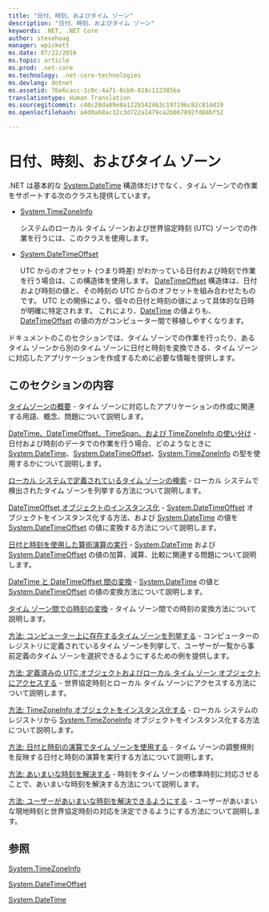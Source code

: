 ```yaml
---
title: "日付、時刻、およびタイム ゾーン"
description: "日付、時刻、およびタイム ゾーン"
keywords: .NET, .NET Core
author: stevehoag
manager: wpickett
ms.date: 07/22/2016
ms.topic: article
ms.prod: .net-core
ms.technology: .net-core-technologies
ms.devlang: dotnet
ms.assetid: 76e6cacc-1c0c-4a71-8cb8-018c112385ba
translationtype: Human Translation
ms.sourcegitcommit: c40c28da09e8a122b542463c197196c82c81dd19
ms.openlocfilehash: a4d0a68ac32c3d722a1479ca2b067892fd88bf52

---
```


# <a name="dates-times-and-time-zones"></a>日付、時刻、およびタイム ゾーン

.NET は基本的な [System.DateTime](xref:System.DateTime) 構造体だけでなく、タイム ゾーンでの作業をサポートする次のクラスも提供しています。

* [System.TimeZoneInfo](xref:System.TimeZoneInfo)
    
  システムのローカル タイム ゾーンおよび世界協定時刻 (UTC) ゾーンでの作業を行うには、このクラスを使用します。
  
* [System.DateTimeOffset](xref:System.DateTimeOffset)  

  UTC からのオフセット (つまり時差) がわかっている日付および時刻で作業を行う場合は、この構造体を使用します。 [DateTimeOffset](xref:System.DateTimeOffset) 構造体は、日付および時刻の値と、その時刻の UTC からのオフセットを組み合わせたものです。 UTC との関係により、個々の日付と時刻の値によって具体的な日時が明確に特定されます。 これにより、[DateTime](xref:System.DateTime) の値よりも、[DateTimeOffset](xref:System.DateTimeOffset) の値の方がコンピューター間で移植しやすくなります。 
  
ドキュメントのこのセクションでは、タイム ゾーンでの作業を行ったり、あるタイム ゾーンから別のタイム ゾーンに日付と時刻を変換できる、タイム ゾーンに対応したアプリケーションを作成するために必要な情報を提供します。

## <a name="in-this-section"></a>このセクションの内容

[タイムゾーンの概要](time-zone-overview.md) - タイム ゾーンに対応したアプリケーションの作成に関連する用語、概念、問題について説明します。
    
[DateTime、DateTimeOffset、TimeSpan、および TimeZoneInfo の使い分け](choosing-between-datetime.md) - 日付および時刻のデータでの作業を行う場合、どのようなときに [System.DateTime](xref:System.DateTime)、[System.DateTimeOffset](xref:System.DateTimeOffset)、[System.TimeZoneInfo](xref:System.TimeZoneInfo) の型を使用するかについて説明します。
    
[ローカル システムで定義されているタイム ゾーンの検索](finding-the-time-zones-on-local-system.md) - ローカル システムで検出されたタイム ゾーンを列挙する方法について説明します。

[DateTimeOffset オブジェクトのインスタンス化](instantiating-a-datetimeoffset-object.md) - [System.DateTimeOffset](xref:System.DateTimeOffset) オブジェクトをインスタンス化する方法、および [System.DateTime](xref:System.DateTime) の値を [System.DateTimeOffset](xref:System.DateTimeOffset) の値に変換する方法について説明します。

[日付と時刻を使用した算術演算の実行](performing-arithmetic-operations.md) - [System.DateTime](xref:System.DateTime) および [System.DateTimeOffset](xref:System.DateTimeOffset) の値の加算、減算、比較に関連する問題について説明します。

[DateTime と DateTimeOffset 間の変換](converting-between-datetime-and-offset.md) - [System.DateTime](xref:System.DateTime) の値と [System.DateTimeOffset](xref:System.DateTimeOffset) の値の変換方法について説明します。

[タイム ゾーン間での時刻の変換](converting-between-time-zones.md) - タイム ゾーン間での時刻の変換方法について説明します。

[方法: コンピューター上に存在するタイム ゾーンを列挙する](enumerate-time-zones.md) - コンピューターのレジストリに定義されているタイム ゾーンを列挙して、ユーザーが一覧から事前定義のタイム ゾーンを選択できるようにするための例を提供します。

[方法: 定義済みの UTC オブジェクトおよびローカル タイム ゾーン オブジェクトにアクセスする](access-utc-and-local.md) - 世界協定時刻とローカル タイム ゾーンにアクセスする方法について説明します。

[方法: TimeZoneInfo オブジェクトをインスタンス化する](instantiate-time-zone-info.md) - ローカル システムのレジストリから [System.TimeZoneInfo](xref:System.TimeZoneInfo) オブジェクトをインスタンス化する方法について説明します。

[方法: 日付と時刻の演算でタイム ゾーンを使用する](use-time-zones-in-arithmetic.md) - タイム ゾーンの調整規則を反映する日付と時刻の演算を実行する方法について説明します。

[方法: あいまいな時刻を解決する](resolve-ambiguous-times.md) - 時刻をタイム ゾーンの標準時刻に対応させることで、あいまいな時刻を解決する方法について説明します。

[方法: ユーザーがあいまいな時刻を解決できるようにする](let-users-resolve-ambiguous-times.md) - ユーザーがあいまいな現地時刻と世界協定時刻の対応を決定できるようにする方法について説明します。

## <a name="reference"></a>参照

[System.TimeZoneInfo](xref:System.TimeZoneInfo)

[System.DateTimeOffset](xref:System.DateTimeOffset)

[System.DateTime](xref:System.DateTime)



<!--HONumber=Nov16_HO1-->


